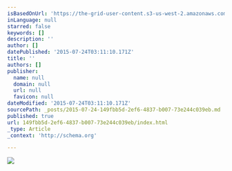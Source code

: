 ```yaml
---
isBasedOnUrl: 'https://the-grid-user-content.s3-us-west-2.amazonaws.com/00a0436c-19e0-402f-a5bd-06bc7b54f16c.jpg'
inLanguage: null
starred: false
keywords: []
description: ''
author: []
datePublished: '2015-07-24T03:11:10.171Z'
title: ''
authors: []
publisher:
  name: null
  domain: null
  url: null
  favicon: null
dateModified: '2015-07-24T03:11:10.171Z'
sourcePath: _posts/2015-07-24-149fbb5d-2ef6-4837-b007-73e244c039eb.md
published: true
url: 149fbb5d-2ef6-4837-b007-73e244c039eb/index.html
_type: Article
_context: 'http://schema.org'

---
```

![](https://the-grid-user-content.s3-us-west-2.amazonaws.com/00a0436c-19e0-402f-a5bd-06bc7b54f16c.jpg)